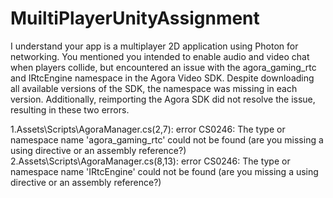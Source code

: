 # MuiltiPlayerUnityAssignment
I understand your app is a multiplayer 2D application using Photon for networking. You mentioned you intended to enable audio and video chat when players collide, but encountered an issue with the agora_gaming_rtc and IRtcEngine namespace in the Agora Video SDK. Despite downloading all available versions of the SDK, the namespace was missing in each version. Additionally, reimporting the Agora SDK did not resolve the issue, resulting in these two errors.
 
1.Assets\Scripts\AgoraManager.cs(2,7): error CS0246: The type or namespace name 'agora_gaming_rtc' could not be found (are you missing a using directive or an assembly reference?)
2.Assets\Scripts\AgoraManager.cs(8,13): error CS0246: The type or namespace name 'IRtcEngine' could not be found (are you missing a using directive or an assembly reference?)
